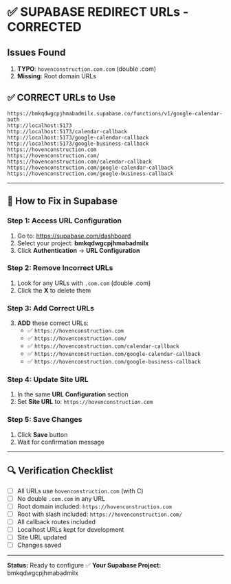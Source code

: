 # ✅ SUPABASE REDIRECT URLs - CORRECTED

## Issues Found

1. **TYPO**: `hovenconstruction.com.com` (double .com)
2. **Missing**: Root domain URLs

## ✅ CORRECT URLs to Use

```
https://bmkqdwgcpjhmabadmilx.supabase.co/functions/v1/google-calendar-auth
http://localhost:5173
http://localhost:5173/calendar-callback
http://localhost:5173/google-calendar-callback
http://localhost:5173/google-business-callback
https://hovenconstruction.com
https://hovenconstruction.com/
https://hovenconstruction.com/calendar-callback
https://hovenconstruction.com/google-calendar-callback
https://hovenconstruction.com/google-business-callback
```

---

## 🔧 How to Fix in Supabase

### Step 1: Access URL Configuration
1. Go to: https://supabase.com/dashboard
2. Select your project: **bmkqdwgcpjhmabadmilx**
3. Click **Authentication** → **URL Configuration**

### Step 2: Remove Incorrect URLs
1. Look for any URLs with `.com.com` (double .com)
2. Click the **X** to delete them

### Step 3: Add Correct URLs
3. **ADD** these correct URLs:
   - ✅ `https://hovenconstruction.com`
   - ✅ `https://hovenconstruction.com/`
   - ✅ `https://hovenconstruction.com/calendar-callback`
   - ✅ `https://hovenconstruction.com/google-calendar-callback`
   - ✅ `https://hovenconstruction.com/google-business-callback`

### Step 4: Update Site URL
1. In the same **URL Configuration** section
2. Set **Site URL** to: `https://hovenconstruction.com`

### Step 5: Save Changes
1. Click **Save** button
2. Wait for confirmation message

---

## 🔍 Verification Checklist

- [ ] All URLs use `hovenconstruction.com` (with C)
- [ ] No double `.com.com` in any URL
- [ ] Root domain included: `https://hovenconstruction.com`
- [ ] Root with slash included: `https://hovenconstruction.com/`
- [ ] All callback routes included
- [ ] Localhost URLs kept for development
- [ ] Site URL updated
- [ ] Changes saved

---

**Status:** Ready to configure ✅
**Your Supabase Project:** bmkqdwgcpjhmabadmilx
